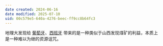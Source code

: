 ```yaml
---
date created: 2024-06-16
date modified: 2025-07-10
uid: 00c579e5-640a-4276-beec-ff9cc8b64fc3
---
```


地理大发现给 [葡萄牙](葡萄牙.md)、[西班牙](西班牙.md) 带来的是一种类似于山西发现煤矿的利益，本质上是一种难以为继的资源诅咒。

<!-- more -->
